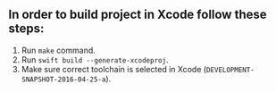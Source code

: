 ## In order to build project in Xcode follow these steps:

1) Run `make` command.
2) Run `swift build --generate-xcodeproj`.
3) Make sure correct toolchain is selected in Xcode (`DEVELOPMENT-SNAPSHOT-2016-04-25-a`).